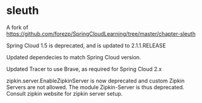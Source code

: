 # sleuth

A fork of https://github.com/forezp/SpringCloudLearning/tree/master/chapter-sleuth

Spring Cloud 1.5 is deprecated, and is updated to 2.1.1.RELEASE

Updated dependecies to match Spring Cloud version.

Updated Tracer to use Brave, as required for Spring Cloud 2.x

zipkin.server.EnableZipkinServer is now deprecated and custom Zipkin Servers are not allowed. The module Zipkin-Server is thus deprecated. Consult zipkin website for zipkin server setup.
